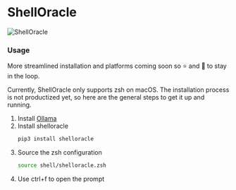 # ShellOracle 

![ShellOracle](https://i.imgur.com/QM2LkAf.gif)

### Usage

More streamlined installation and platforms coming soon so ⭐ and 👀️ to stay in the loop.

Currently, ShellOracle only supports zsh on macOS. The installation process is not productized yet, so here are the
general steps to get it up and running.

1. Install [Ollama](https://ollama.ai/)
2. Install shelloracle
   ```zsh
   pip3 install shelloracle
   ``` 
3. Source the zsh configuration
   ```zsh
   source shell/shelloracle.zsh
   ```
4. Use ctrl+f to open the prompt
